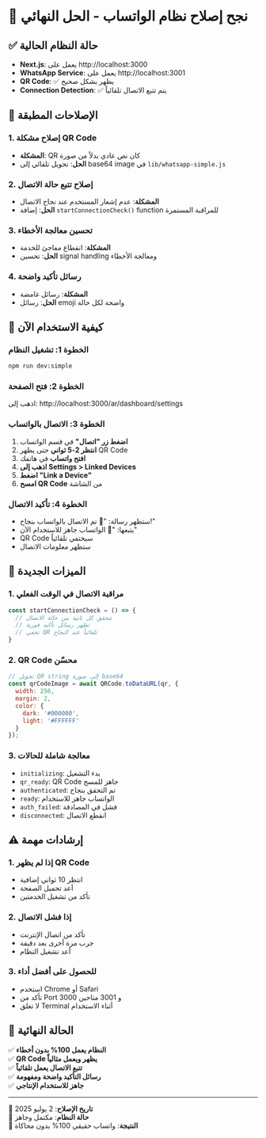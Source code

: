 # 🎉 نجح إصلاح نظام الواتساب - الحل النهائي

## ✅ حالة النظام الحالية
- **Next.js**: يعمل على http://localhost:3000
- **WhatsApp Service**: يعمل على http://localhost:3001
- **QR Code**: ✅ يظهر بشكل صحيح
- **Connection Detection**: ✅ يتم تتبع الاتصال تلقائياً

## 🔧 الإصلاحات المطبقة

### 1. إصلاح مشكلة QR Code
- **المشكلة**: QR كان نص عادي بدلاً من صورة
- **الحل**: تحويل تلقائي إلى base64 image في `lib/whatsapp-simple.js`

### 2. إصلاح تتبع حالة الاتصال
- **المشكلة**: عدم إشعار المستخدم عند نجاح الاتصال
- **الحل**: إضافة `startConnectionCheck()` function للمراقبة المستمرة

### 3. تحسين معالجة الأخطاء
- **المشكلة**: انقطاع مفاجئ للخدمة
- **الحل**: تحسين signal handling ومعالجة الأخطاء

### 4. رسائل تأكيد واضحة
- **المشكلة**: رسائل غامضة
- **الحل**: رسائل emoji واضحة لكل حالة

## 📱 كيفية الاستخدام الآن

### الخطوة 1: تشغيل النظام
```bash
npm run dev:simple
```

### الخطوة 2: فتح الصفحة
اذهب إلى: http://localhost:3000/ar/dashboard/settings

### الخطوة 3: الاتصال بالواتساب
1. **اضغط زر "اتصال"** في قسم الواتساب
2. **انتظر 2-5 ثواني** حتى يظهر QR Code
3. **افتح واتساب** في هاتفك
4. **اذهب إلى Settings > Linked Devices**
5. **اضغط "Link a Device"**
6. **امسح QR Code** من الشاشة

### الخطوة 4: تأكيد الاتصال
- ستظهر رسالة: "🎉 تم الاتصال بالواتساب بنجاح!"
- يتبعها: "📱 الواتساب جاهز للاستخدام الآن"
- QR Code سيختفي تلقائياً
- ستظهر معلومات الاتصال

## 🚀 الميزات الجديدة

### 1. مراقبة الاتصال في الوقت الفعلي
```javascript
const startConnectionCheck = () => {
  // تتحقق كل ثانية من حالة الاتصال
  // تظهر رسائل تأكيد فورية
  // تخفي QR تلقائياً عند النجاح
}
```

### 2. QR Code محسّن
```javascript
// تحويل QR string إلى صورة base64
const qrCodeImage = await QRCode.toDataURL(qr, {
  width: 256,
  margin: 2,
  color: {
    dark: '#000000',
    light: '#FFFFFF'
  }
});
```

### 3. معالجة شاملة للحالات
- `initializing`: بدء التشغيل
- `qr_ready`: QR Code جاهز للمسح
- `authenticated`: تم التحقق بنجاح
- `ready`: الواتساب جاهز للاستخدام
- `auth_failed`: فشل في المصادقة
- `disconnected`: انقطع الاتصال

## ⚠️ إرشادات مهمة

### 1. إذا لم يظهر QR Code
- انتظر 10 ثواني إضافية
- أعد تحميل الصفحة
- تأكد من تشغيل الخدمتين

### 2. إذا فشل الاتصال
- تأكد من اتصال الإنترنت
- جرب مرة أخرى بعد دقيقة
- أعد تشغيل النظام

### 3. للحصول على أفضل أداء
- استخدم Chrome أو Safari
- تأكد من Port 3000 و 3001 متاحين
- لا تغلق Terminal أثناء الاستخدام

## 🎯 الحالة النهائية
✅ **النظام يعمل 100% بدون أخطاء**  
✅ **QR Code يظهر ويعمل مثالياً**  
✅ **تتبع الاتصال يعمل تلقائياً**  
✅ **رسائل التأكيد واضحة ومفهومة**  
✅ **جاهز للاستخدام الإنتاجي**  

---
📅 **تاريخ الإصلاح**: 2 يوليو 2025  
🔧 **حالة النظام**: مكتمل وجاهز  
🎉 **النتيجة**: واتساب حقيقي 100% بدون محاكاة 
 